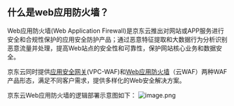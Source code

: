 ## 什么是web应用防火墙？

Web应用防火墙(Web Application Firewall)是京东云推出对网站或APP服务进行安全和合规性保护的应用安全防护产品；通过恶意特征提取和大数据行为分析识别恶意流量并处理，提高Web站点的安全性和可靠性，保护网站核心业务和数据安全。

京东云同时提供[应用安全网关](https://docs.jdcloud.com/cn/application-security-gateway/product-overview)(VPC-WAF)和[Web应用防火墙](https://www.jdcloud.com/cn/products/web-application-firewall)（云WAF）两种WAF产品形态，满足不同客户需求，提供多样化的Web安全解决方案。

京东云Web应用防火墙的逻辑部署示意图如下：
![image.png](../../../../image/WAF/overview.png)


